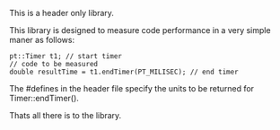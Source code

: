 This is a header only library.

This library is designed to measure code performance in a very simple maner as follows:
```
pt::Timer t1; // start timer
// code to be measured
double resultTime = t1.endTimer(PT_MILISEC); // end timer
```

The #defines in the header file specify the units to be returned for Timer::endTimer().

Thats all there is to the library. 
